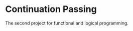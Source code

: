 
Continuation Passing
====================

The second project for functional and logical programming.
